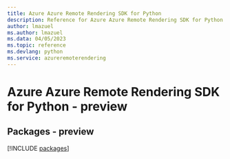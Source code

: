 ```yaml
---
title: Azure Azure Remote Rendering SDK for Python
description: Reference for Azure Azure Remote Rendering SDK for Python
author: lmazuel
ms.author: lmazuel
ms.data: 04/05/2023
ms.topic: reference
ms.devlang: python
ms.service: azureremoterendering
---
```

# Azure Azure Remote Rendering SDK for Python - preview
## Packages - preview
[!INCLUDE [packages](azure-remote-rendering-index.md)]
